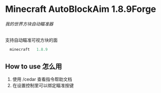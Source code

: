 # Minecraft AutoBlockAim 1.8.9Forge
###### 我的世界方块自动瞄准器
支持自动瞄准可视方块的面
```js
  minecraft   1.8.9
```
## How to use 怎么用
1. 使用 /cedar 查看指令帮助文档
1. 在设置控制里可以绑定瞄准按键

